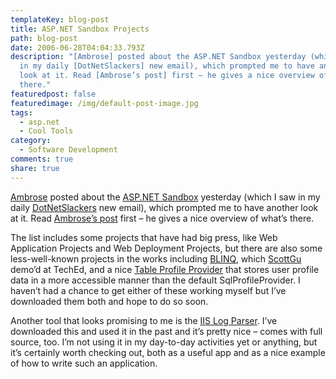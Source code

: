 ```yaml
---
templateKey: blog-post
title: ASP.NET Sandbox Projects
path: blog-post
date: 2006-06-28T04:04:33.793Z
description: "[Ambrose] posted about the ASP.NET Sandbox yesterday (which I saw
  in my daily [DotNetSlackers] new email), which prompted me to have another
  look at it. Read [Ambrose’s post] first – he gives a nice overview of what’s
  there."
featuredpost: false
featuredimage: /img/default-post-image.jpg
tags:
  - asp.net
  - Cool Tools
category:
  - Software Development
comments: true
share: true
---
```


[Ambrose](http://dotnettemplar.net/thecatsoutoftheboxtheaspnetsandbox.aspx) posted about the [ASP.NET Sandbox](http://www.asp.net/downloads/teamprojects/default.aspx?tabid=1) yesterday (which I saw in my daily [DotNetSlackers](http://dotnetslackers.com/) new email), which prompted me to have another look at it. Read [Ambrose’s post](http://dotnettemplar.net/thecatsoutoftheboxtheaspnetsandbox.aspx) first – he gives a nice overview of what’s there.

The list includes some projects that have had big press, like Web Application Projects and Web Deployment Projects, but there are also some less-well-known projects in the works including [BLINQ](http://www.asp.net/sandbox/app_blinq.aspx?tabid=62), which [ScottGu](http://weblogs.asp.net/scottgu) demo’d at TechEd, and a nice [Table Profile Provider](http://www.asp.net/sandbox/samp_profiles.aspx?tabid=62) that stores user profile data in a more accessible manner than the default SqlProfileProvider. I haven’t had a chance to get either of these working myself but I’ve downloaded them both and hope to do so soon.

Another tool that looks promising to me is the [IIS Log Parser](http://www.asp.net/sandbox/app_logparser.aspx?tabid=62). I’ve downloaded this and used it in the past and it’s pretty nice – comes with full source, too. I’m not using it in my day-to-day activities yet or anything, but it’s certainly worth checking out, both as a useful app and as a nice example of how to write such an application.

